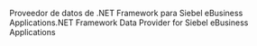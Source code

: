 <span data-ttu-id="20cc8-101">Proveedor de datos de .NET Framework para Siebel eBusiness Applications</span><span class="sxs-lookup"><span data-stu-id="20cc8-101">.NET Framework Data Provider for Siebel eBusiness Applications</span></span>
